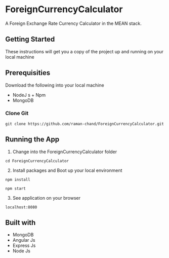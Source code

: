 # ForeignCurrencyCalculator

A Foreign Exchange Rate Currency Calculator in the MEAN stack.

## Getting Started

These instructions will get you a copy of the project up and running on your local machine

## Prerequisities

Download the following into your local machine

* NodeJ s + Npm
* MongoDB

### Clone Git
```
git clone https://github.com/raman-chand/ForeignCurrencyCalculator.git
```

## Running the App

1. Change into the ForeignCurrencyCalculator folder
```
cd ForeignCurrencyCalculator
```

2. Install packages and Boot up your local environment
```
npm install

npm start
```

3. See application on your browser
```
localhost:8080
```

## Built with

* MongoDB
* Angular Js
* Express Js
* Node Js